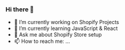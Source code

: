 ### Hi there 👋



- 🔭 I’m currently working on Shopify Projects
- 🌱 I’m currently learning JavaScript & React
- 💬 Ask me about Shopify Store setup
- 📫 How to reach me: ...

